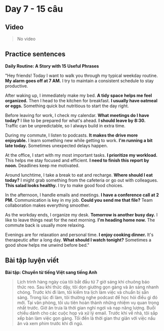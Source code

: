 # Day 7 - 15 câu

## Video
> No video

## Practice sentences

**Daily Routine: A Story with 15 Useful Phrases**

"Hey friends! Today I want to walk you through my typical weekday routine. **My alarm goes off at 7 AM.** I try to maintain a consistent schedule to stay productive.

After waking up, I immediately make my bed. **A tidy space helps me feel organized.** Then I head to the kitchen for breakfast. **I usually have oatmeal or eggs.** Something quick but nutritious to start the day right.

Before leaving for work, I check my calendar. **What meetings do I have today?** I like to be prepared for what's ahead. **I should leave by 8:30.** Traffic can be unpredictable, so I always build in extra time.

During my commute, I listen to podcasts. **It makes the drive more enjoyable.** I learn something new while getting to work. **I'm running a bit late today.** Sometimes unexpected delays happen.

At the office, I start with my most important tasks. **I prioritize my workload.** This helps me stay focused and efficient. **I need to finish this report by noon.** Deadlines keep me motivated.

Around lunchtime, I take a break to eat and recharge. **Where should I eat today?** I might grab something from the cafeteria or go out with colleagues. **This salad looks healthy.** I try to make good food choices.

In the afternoon, I handle emails and meetings. **I have a conference call at 2 PM.** Communication is key in my job. **Could you send me that file?** Team collaboration makes everything smoother.

As the workday ends, I organize my desk. **Tomorrow is another busy day.** I like to leave things neat for the next morning. **I'm heading home now.** The commute back is usually more relaxing.

Evenings are for relaxation and personal time. **I enjoy cooking dinner.** It's therapeutic after a long day. **What should I watch tonight?** Sometimes a good show helps me unwind before bed."

## Bài tập luyện viết

**Bài tập: Chuyển từ tiếng Việt sang tiếng Anh**

> Lịch trình hàng ngày của tôi bắt đầu từ 7 giờ sáng khi chuông báo thức reo. Sau khi thức dậy, tôi dọn giường gọn gàng và ăn sáng nhanh chóng. Trước khi đi làm, tôi kiểm tra lịch làm việc và chuẩn bị sẵn sàng. Trong lúc đi làm, tôi thường nghe podcast để học hỏi điều gì đó mới. Tại văn phòng, tôi ưu tiên hoàn thành những nhiệm vụ quan trọng nhất trước. Giờ ăn trưa là thời gian nghỉ ngơi và nạp năng lượng. Buổi chiều dành cho các cuộc họp và xử lý email. Trước khi về nhà, tôi sắp xếp bàn làm việc gọn gàng. Tối đến là thời gian thư giãn với việc nấu ăn và xem phim trước khi đi ngủ.
